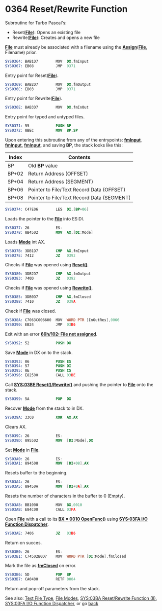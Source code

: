# 0364 Reset/Rewrite Function

Subroutine for Turbo Pascal's:

- Reset(**[File](TEXT-FILE-TYPE.md)**): Opens an existing file
- Rewrite(**[File](TEXT-FILE-TYPE.md)**): Creates and opens a new file

**[File](TEXT-FILE-TYPE.md)** must already be associated with a filename using the **[Assign](02E6-ASSIGN-FUNC.md)**(**[File](TEXT-FILE-TYPE.md)**, Filename) prior.

```nasm
SYS0364: BAB1D7        MOV	DX,fmInput
SYS0367: EB08          JMP	0371
```

Entry point for Reset(**[File](TEXT-FILE-TYPE.md)**).

```nasm
SYS0369: BAB2D7        MOV	DX,fmOutput
SYS036C: EB03          JMP	0371
```

Entry point for Rewrite(**[File](TEXT-FILE-TYPE.md)**).

```nasm
SYS036E: BAB3D7        MOV	DX,fmInOut
```

Entry point for typed and untyped files.

```nasm
SYS0371: 55            PUSH	BP
SYS0372: 8BEC          MOV	BP,SP
```

Upon entering this subroutine from any of the entrypoints: **[fmInput](FILE-MODES.md)**, **[fmInput](FILE-MODES.md)**, **[fmInput](FILE-MODES.md)**, and saving **BP**, the stack looks like this:

|Index|Contents                                  |
|-----|------------------------------------------|
|BP   |Old **BP** value                          |
|BP+02|Return Address (OFFSET)                   |
|SP+04|Return Address (SEGMENT)                  |
|BP+06|Pointer to File/Text Record Data (OFFSET) |
|BP+08|Pointer to File/Text Record Data (SEGMENT)|

```nasm
SYS0374: C47E06        LES	DI,[BP+06]
```

Loads the pointer to the **[File](TEXT-FILE-TYPE.md)** into ES:DI.

```nasm
SYS0377: 26            ES:
SYS0378: 8B4502        MOV	AX,[DI:Mode]
```

Loads **[Mode](FILE-MODES.md)** int AX.

```nasm
SYS037B: 3DB1D7        CMP	AX,fmInput
SYS037E: 7412          JZ	0392
```

Checks if **[File](TEXT-FILE-TYPE.md)** was opened using **[Reset()](FILE-MODES.md)**.

```nasm
SYS0380: 3DB2D7        CMP	AX,fmOutput
SYS0383: 740D          JZ	0392
```

Checks if **[File](TEXT-FILE-TYPE.md)** was opened using **[Rewrite()](FILE-MODES.md)**.

```nasm
SYS0385: 3DB0D7        CMP	AX,fmClosed
SYS0388: 7410          JZ	039A
```

Check if **[File](TEXT-FILE-TYPE.md)** was closed.

```nasm
SYS038A: C7063C006600  MOV	WORD PTR [InOutRes],0066
SYS0390: EB24          JMP	03B6
```

Exit with an error **[66h/102: File not assigned](ERROR-CODES.md)**.

```nasm
SYS0392: 52            PUSH	DX
```

Save **[Mode](FILE-MODES.md)** in DX on to the stack.

```nasm
SYS0393: 06            PUSH	ES
SYS0394: 57            PUSH	DI
SYS0395: 0E            PUSH	CS
SYS0396: E82500        CALL	03BE
```

Call **[SYS:03BE Reset()/Rewrite()](03BA-RESET-REWRITE-FUNC-II.md)** and pushing the pointer to **[File](TEXT-FILE-TYPE.md)** onto the stack.


```nasm
SYS0399: 5A            POP	DX
```

Recover **[Mode](FILE-MODES.md)** from the stack to in DX.

```nasm
SYS039A: 33C0          XOR	AX,AX
```

Clears AX.

```nasm
SYS039C: 26            ES:
SYS039D: 895502        MOV	[DI:Mode],DX
```

Set **[Mode](FILE-MODES.md)**  in **[File](TEXT-FILE-TYPE.md)**.

```nasm
SYS03A0: 26            ES:
SYS03A1: 894508        MOV	[DI+08],AX
```

Resets buffer to the beginning.

```nasm
SYS03A4: 26            ES:
SYS03A5: 89450A        MOV	[DI+0A],AX
```

Resets the number of characters in the buffer to 0 (Empty).

```nasm
SYS03A8: BB1000        MOV	BX,0010
SYS03AB: E84C00        CALL	03FA
```

Open **[File](TEXT-FILE-TYPE.md)** with a call to its **[BX = 0010 OpenFunc()](TEXT-FILE-TYPE.md)** using **[SYS:03FA I/O Function Dispatcher](03FA-IO-FUNCTION-DISPATCHER.md)**.

```nasm
SYS03AE: 7406          JZ	03B6
```

Return on succes.

```nasm
SYS03B0: 26            ES:
SYS03B1: C74502B0D7    MOV	WORD PTR [DI:Mode],fmClosed
```

Mark the file as  **[fmClosed](FILE-MODES.md)** on error.

```nasm
SYS03B6: 5D            POP	BP
SYS03B7: CA0400        RETF	0004
```

Return and pop-off parameters from the stack.

See also: [Text File Type](TEXT-FILE-TYPE.md), [File Modes](FILE-MODES.md), [SYS:03BA Reset/Rewrite Function (II)](03BA-RESET-REWRITE-FUNC-II.md), [SYS:03FA I/O Function Dispatcher](03FA-IO-FUNCTION-DISPATCHER.md), or go [back](../README.md)